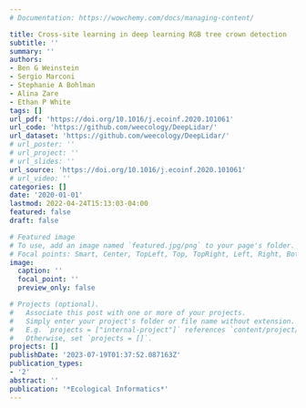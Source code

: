```yaml
---
# Documentation: https://wowchemy.com/docs/managing-content/

title: Cross-site learning in deep learning RGB tree crown detection
subtitle: ''
summary: ''
authors:
- Ben G Weinstein
- Sergio Marconi
- Stephanie A Bohlman
- Alina Zare
- Ethan P White
tags: []
url_pdf: 'https://doi.org/10.1016/j.ecoinf.2020.101061'
url_code: 'https://github.com/weecology/DeepLidar/'
url_dataset: 'https://github.com/weecology/DeepLidar/'
# url_poster: ''
# url_project: ''
# url_slides: ''
url_source: 'https://doi.org/10.1016/j.ecoinf.2020.101061'
# url_video: ''
categories: []
date: '2020-01-01'
lastmod: 2022-04-24T15:13:03-04:00
featured: false
draft: false

# Featured image
# To use, add an image named `featured.jpg/png` to your page's folder.
# Focal points: Smart, Center, TopLeft, Top, TopRight, Left, Right, BottomLeft, Bottom, BottomRight.
image:
  caption: ''
  focal_point: ''
  preview_only: false

# Projects (optional).
#   Associate this post with one or more of your projects.
#   Simply enter your project's folder or file name without extension.
#   E.g. `projects = ["internal-project"]` references `content/project/deep-learning/index.md`.
#   Otherwise, set `projects = []`.
projects: []
publishDate: '2023-07-19T01:37:52.087163Z'
publication_types:
- '2'
abstract: ''
publication: '*Ecological Informatics*'
---
```

